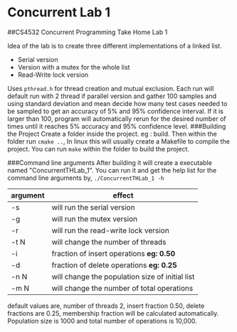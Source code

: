 # Concurrent Lab 1
##CS4532 Concurrent Programming Take Home Lab 1

Idea of the lab is to create three different implementations of a linked list. 
+ Serial version
+ Version with a mutex for the whole list
+ Read-Write lock version

Uses `pthread.h` for thread creation and mutual exclusion. Each run will default run with 2 thread if parallel version and gather 100 samples and using standard deviation and mean decide how many
test cases needed to be sampled to get an accuracy of 5% and 95% confidence interval. If it is
larger than 100, program will automatically rerun for the desired number of times until it reaches 5% accuracy and 95% confidence level.
###Building the Project
Create a folder inside the project. eg : build. Then within the folder
run `cmake ..`, In linux this will usually create a Makefile to compile the project. 
You can run `make` within the folder to build the project.

###Command line arguments
After building it will create a executable named "ConcurrentTHLab_1".
You can run it and get the help list for the command line arguments by,
`./ConcurrentTHLab_1 -h`

| argument | effect                                             |
|----------|----------------------------------------------------|
| -s       | will run the serial version                        |
| -g       | will run the mutex version                         |
| -r       | will run the read-write lock version               |
| -t N     | will change the number of threads                  |
| -i       | fraction of insert operations **eg: 0.50**         |
| -d       | fraction of delete operations **eg: 0.25**         |
| -n N     | will change the population size of initial list    |
| -m N     | will change the number of total operations         |

default values are, number of threads 2, insert fraction 0.50, delete
fractions are 0.25, membership fraction will be calculated automatically.
Population size is 1000 and total number of operations is 10,000.


